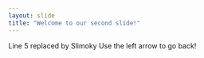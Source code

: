 ```yaml
---
layout: slide
title: "Welcome to our second slide!"
---
```

Line 5 replaced by Slimoky
Use the left arrow to go back!
